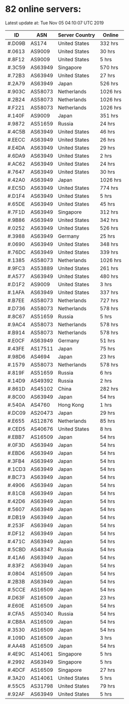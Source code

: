 # 82 online servers:

Latest update at: Tue Nov 05 04:10:07 UTC 2019

| ID | ASN | Server Country | Online |
| -- | --- | -------------- | ------ |
| #.D09B | AS174 | United States | 332 hrs |
| #.0613 | AS9009 | United States | 30 hrs |
| #.8F12 | AS9009 | United States | 5 hrs |
| #.3C59 | AS63949 | Singapore | 570 hrs |
| #.72B3 | AS63949 | United States | 27 hrs |
| #.2A79 | AS63949 | Japan | 526 hrs |
| #.903C | AS58073 | Netherlands | 1026 hrs |
| #.2B24 | AS58073 | Netherlands | 1026 hrs |
| #.F221 | AS58073 | Netherlands | 1026 hrs |
| #.140F | AS9009 | Japan | 351 hrs |
| #.9872 | AS51659 | Russia | 24 hrs |
| #.4C5B | AS63949 | United States | 46 hrs |
| #.EECC | AS63949 | United States | 26 hrs |
| #.E4DA | AS63949 | United States | 29 hrs |
| #.6DA9 | AS63949 | United States | 2 hrs |
| #.AC62 | AS63949 | United States | 24 hrs |
| #.7647 | AS63949 | United States | 30 hrs |
| #.42A0 | AS63949 | Japan | 1026 hrs |
| #.EC5D | AS63949 | United States | 774 hrs |
| #.D1F4 | AS63949 | United States | 5 hrs |
| #.65DE | AS63949 | United States | 45 hrs |
| #.7F1D | AS63949 | Singapore | 312 hrs |
| #.9B86 | AS63949 | United States | 342 hrs |
| #.0252 | AS63949 | United States | 526 hrs |
| #.3988 | AS63949 | Germany | 25 hrs |
| #.0690 | AS63949 | United States | 348 hrs |
| #.76DC | AS63949 | United States | 339 hrs |
| #.1385 | AS58073 | Netherlands | 1026 hrs |
| #.9FC3 | AS53889 | United States | 261 hrs |
| #.A577 | AS63949 | United States | 480 hrs |
| #.D1F2 | AS9009 | United States | 3 hrs |
| #.1AFA | AS63949 | United States | 337 hrs |
| #.B7EE | AS58073 | Netherlands | 727 hrs |
| #.D736 | AS58073 | Netherlands | 578 hrs |
| #.8C67 | AS51659 | Russia | 5 hrs |
| #.9AC4 | AS58073 | Netherlands | 578 hrs |
| #.B914 | AS58073 | Netherlands | 578 hrs |
| #.E0CF | AS63949 | Germany | 51 hrs |
| #.43FE | AS17511 | Japan | 75 hrs |
| #.98D6 | AS4694 | Japan | 23 hrs |
| #.1579 | AS58073 | Netherlands | 578 hrs |
| #.819F | AS51659 | Russia | 6 hrs |
| #.14D9 | AS49392 | Russia | 2 hrs |
| #.861D | AS45102 | China | 282 hrs |
| #.8C00 | AS63949 | Japan | 54 hrs |
| #.540A | AS4760 | Hong Kong | 1 hrs |
| #.DC09 | AS20473 | Japan | 29 hrs |
| #.E655 | AS12876 | Netherlands | 85 hrs |
| #.CED5 | AS40676 | United States | 8 hrs |
| #.EBB7 | AS16509 | Japan | 54 hrs |
| #.0F3D | AS63949 | Japan | 54 hrs |
| #.EBD6 | AS63949 | Japan | 54 hrs |
| #.3FB4 | AS63949 | Japan | 54 hrs |
| #.1CD3 | AS63949 | Japan | 54 hrs |
| #.BC73 | AS63949 | Japan | 54 hrs |
| #.4906 | AS63949 | Japan | 54 hrs |
| #.81C8 | AS63949 | Japan | 54 hrs |
| #.42D6 | AS63949 | Japan | 54 hrs |
| #.5607 | AS63949 | Japan | 54 hrs |
| #.DB19 | AS63949 | Japan | 54 hrs |
| #.253F | AS63949 | Japan | 54 hrs |
| #.DF12 | AS63949 | Japan | 54 hrs |
| #.471C | AS63949 | Japan | 54 hrs |
| #.5CBD | AS48347 | Russia | 54 hrs |
| #.41A6 | AS63949 | Japan | 54 hrs |
| #.83F2 | AS63949 | Japan | 54 hrs |
| #.0804 | AS16509 | Japan | 54 hrs |
| #.2B3B | AS63949 | Japan | 54 hrs |
| #.5CCE | AS16509 | Japan | 54 hrs |
| #.D63F | AS16509 | Japan | 23 hrs |
| #.E60E | AS16509 | Japan | 54 hrs |
| #.CFA5 | AS50340 | Russia | 54 hrs |
| #.CB8A | AS16509 | Japan | 54 hrs |
| #.3530 | AS16509 | Japan | 54 hrs |
| #.109D | AS16509 | Japan | 3 hrs |
| #.AA48 | AS16509 | Japan | 54 hrs |
| #.4E9C | AS14061 | Singapore | 5 hrs |
| #.2992 | AS63949 | Singapore | 5 hrs |
| #.4DCF | AS16509 | Singapore | 27 hrs |
| #.3A20 | AS14061 | United States | 5 hrs |
| #.55C5 | AS31798 | United States | 79 hrs |
| #.92AF | AS63949 | United States | 5 hrs |

